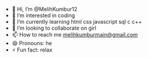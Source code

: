 - 👋 Hi, I’m @MelihKumbur12
- 👀 I’m interested in coding
- 🌱 I’m currently learning html css javascript sql c c++ 
- 💞️ I’m looking to collaborate on girl
- 📫 How to reach me melihkumburmain@gmail.com
- 😄 Pronouns: he
- ⚡ Fun fact: relax

<!---
MelihKumbur12/MelihKumbur12 is a ✨ special ✨ repository because its `README.md` (this file) appears on your GitHub profile.
You can click the Preview link to take a look at your changes.
--->
